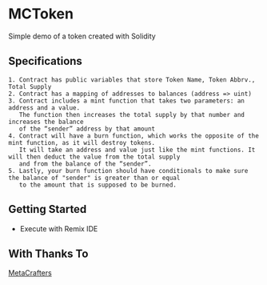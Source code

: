 # MCToken

Simple demo of a token created with Solidity

## Specifications
    1. Contract has public variables that store Token Name, Token Abbrv., Total Supply
    2. Contract has a mapping of addresses to balances (address => uint)
    3. Contract includes a mint function that takes two parameters: an address and a value. 
       The function then increases the total supply by that number and increases the balance 
       of the “sender” address by that amount
    4. Contract will have a burn function, which works the opposite of the mint function, as it will destroy tokens. 
       It will take an address and value just like the mint functions. It will then deduct the value from the total supply 
       and from the balance of the “sender”.
    5. Lastly, your burn function should have conditionals to make sure the balance of "sender" is greater than or equal 
       to the amount that is supposed to be burned.

## Getting Started

* Execute with Remix IDE

## With Thanks To

[MetaCrafters](https://academy.metacrafters.io/)
